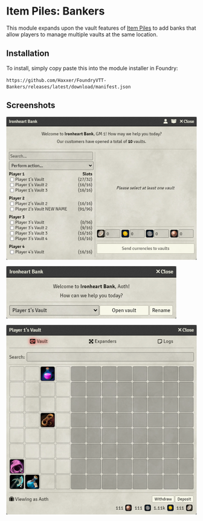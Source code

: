# Item Piles: Bankers

This module expands upon the vault features of [Item Piles](https://github.com/fantasycalendar/FoundryVTT-ItemPiles) to add banks that allow players to manage multiple vaults at the same location.


## Installation

To install, simply copy paste this into the module installer in Foundry:

`https://github.com/Haxxer/FoundryVTT-Bankers/releases/latest/download/manifest.json`


## Screenshots

![GM Bank Management](/docs/images/bank_management.png)

![Banker](/docs/images/banker.png)

![Vault](/docs/images/vault.png)
